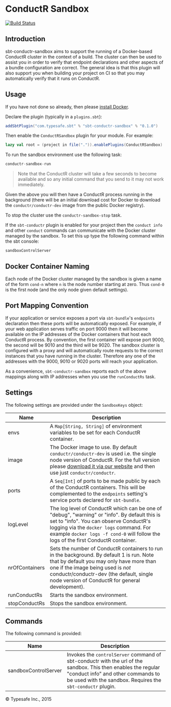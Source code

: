 # ConductR Sandbox

[![Build Status](https://api.travis-ci.org/sbt/sbt-conductr-sandbox.png?branch=master)](https://travis-ci.org/sbt/sbt-conductr-sandbox)

## Introduction

sbt-conductr-sandbox aims to support the running of a Docker-based ConductR cluster in the context of a build. The cluster can then be used to assist you in order to verify that endpoint declarations and other aspects of a bundle configuration are correct. The general idea is that this plugin will also support you when building your project on CI so that you may automatically verify that it runs on ConductR.

## Usage

If you have not done so already, then please [install Docker](https://www.docker.com/).

Declare the plugin (typically in a `plugins.sbt`):

```scala
addSbtPlugin("com.typesafe.sbt" % "sbt-conductr-sandbox" % "0.1.0")
```

Then enable the `ConductRSandbox` plugin for your module. For example:

```scala
lazy val root = (project in file(".")).enablePlugins(ConductRSandbox)
```

To run the sandbox environment use the following task:

```scala
conductr-sandbox-run
```

> Note that the ConductR cluster will take a few seconds to become available and so any initial command that you send to it may not work immediately.

Given the above you will then have a ConductR process running in the background (there will be an initial download cost for Docker to download the `conductr/conductr-dev` image from the public Docker registry).

To stop the cluster use the `conductr-sandbox-stop` task.

If the `sbt-conductr` plugin is enabled for your project then the `conduct info` and other `conduct` commands can communicate with the Docker cluster managed by the sandbox. To set this up type the following command within the sbt console:

```scala
sandboxControlServer
```

## Docker Container Naming

Each node of the Docker cluster managed by the sandbox is given a name of the form `cond-n` where `n` is the node number starting at zero. Thus `cond-0` is the first node (and the only node given default settings).

## Port Mapping Convention

If your application or service exposes a port via `sbt-bundle`'s `endpoints` declaration then these ports will be automatically exposed. For example, if your web application serves traffic on port 9000 then it will become available on the IP addresses of the Docker containers that host each ConductR process. By convention, the first container will expose port 9000, the second will be 9010 and the third will be 9020. The sandbox cluster is configured with a proxy and will automatically route requests to the correct instances that you have running in the cluster. Therefore any one of the addresses with the 9000, 9010 or 9020 ports will reach your application.

As a convenience, `sbt-conductr-sandbox` reports each of the above mappings along with IP addresses when you use the `runConductRs` task.

## Settings

The following settings are provided under the `SandboxKeys` object:

Name              | Description
------------------|-------------
envs              | A `Map[String, String]` of environment variables to be set for each ConductR container.
image             | The Docker image to use. By default `conductr/conductr-dev` is used i.e. the single node version of ConductR. For the full version please [download it via our website](http://www.typesafe.com/products/conductr) and then use just `conductr/conductr`.
ports             | A `Seq[Int]` of ports to be made public by each of the ConductR containers. This will be complemented to the `endpoints` setting's service ports declared for `sbt-bundle`.
logLevel          | The log level of ConductR which can be one of "debug", "warning" or "info". By default this is set to "info". You can observe ConductR's logging via the `docker logs` command. For example `docker logs -f cond-0` will follow the logs of the first ConductR container.
nrOfContainers    | Sets the number of ConductR containers to run in the background. By default 1 is run. Note that by default you may only have more than one if the image being used is *not* conductr/conductr-dev (the default, single node version of ConductR for general development).
runConductRs      | Starts the sandbox environment.
stopConductRs     | Stops the sandbox environment.

## Commands

The following command is provided:

Name                 | Description
---------------------|-------------
sandboxControlServer | Invokes the `controlServer` command of sbt-conductr with the url of the sandbox. This then enables the regular "conduct info" and other commands to be used with the sandbox. Requires the `sbt-conductr` plugin.

&copy; Typesafe Inc., 2015
